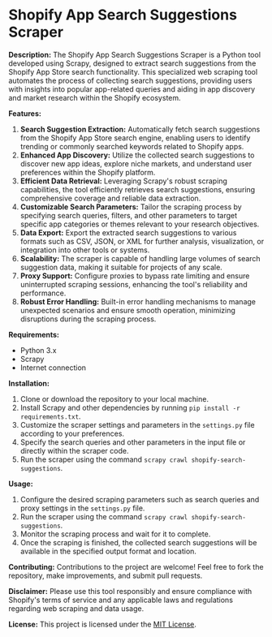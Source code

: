 # Shopify App Search Suggestions Scraper

**Description:**
The Shopify App Search Suggestions Scraper is a Python tool developed using Scrapy, designed to extract search suggestions from the Shopify App Store search functionality. This specialized web scraping tool automates the process of collecting search suggestions, providing users with insights into popular app-related queries and aiding in app discovery and market research within the Shopify ecosystem.

**Features:**
1. **Search Suggestion Extraction:** Automatically fetch search suggestions from the Shopify App Store search engine, enabling users to identify trending or commonly searched keywords related to Shopify apps.
2. **Enhanced App Discovery:** Utilize the collected search suggestions to discover new app ideas, explore niche markets, and understand user preferences within the Shopify platform.
3. **Efficient Data Retrieval:** Leveraging Scrapy's robust scraping capabilities, the tool efficiently retrieves search suggestions, ensuring comprehensive coverage and reliable data extraction.
4. **Customizable Search Parameters:** Tailor the scraping process by specifying search queries, filters, and other parameters to target specific app categories or themes relevant to your research objectives.
5. **Data Export:** Export the extracted search suggestions to various formats such as CSV, JSON, or XML for further analysis, visualization, or integration into other tools or systems.
6. **Scalability:** The scraper is capable of handling large volumes of search suggestion data, making it suitable for projects of any scale.
7. **Proxy Support:** Configure proxies to bypass rate limiting and ensure uninterrupted scraping sessions, enhancing the tool's reliability and performance.
8. **Robust Error Handling:** Built-in error handling mechanisms to manage unexpected scenarios and ensure smooth operation, minimizing disruptions during the scraping process.

**Requirements:**
- Python 3.x
- Scrapy
- Internet connection

**Installation:**
1. Clone or download the repository to your local machine.
2. Install Scrapy and other dependencies by running `pip install -r requirements.txt`.
3. Customize the scraper settings and parameters in the `settings.py` file according to your preferences.
4. Specify the search queries and other parameters in the input file or directly within the scraper code.
5. Run the scraper using the command `scrapy crawl shopify-search-suggestions`.

**Usage:**
1. Configure the desired scraping parameters such as search queries and proxy settings in the `settings.py` file.
2. Run the scraper using the command `scrapy crawl shopify-search-suggestions`.
3. Monitor the scraping process and wait for it to complete.
4. Once the scraping is finished, the collected search suggestions will be available in the specified output format and location.

**Contributing:**
Contributions to the project are welcome! Feel free to fork the repository, make improvements, and submit pull requests.

**Disclaimer:**
Please use this tool responsibly and ensure compliance with Shopify's terms of service and any applicable laws and regulations regarding web scraping and data usage.

**License:**
This project is licensed under the [MIT License](https://opensource.org/licenses/MIT).
